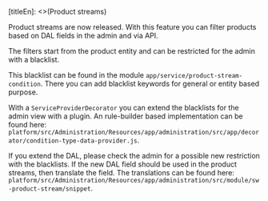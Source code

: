 [titleEn]: <>(Product streams)

Product streams are now released. With this feature you can filter products based on DAL fields in the admin and via API.

The filters start from the product entity and can be restricted for the admin with a blacklist.

This blacklist can be found in the module `app/service/product-stream-condition`. There you can add blacklist keywords for general or entity based purpose.

With a `ServiceProviderDecorator` you can extend the blacklists for the admin view with a plugin. An rule-builder based implementation can be found here: `platform/src/Administration/Resources/app/administration/src/app/decorator/condition-type-data-provider.js`.

If you extend the DAL, please check the admin for a possible new restriction with the blacklists. If the new DAL field should be used in the product streams, then translate the field. The translations can be found here: `platform/src/Administration/Resources/app/administration/src/module/sw-product-stream/snippet`.